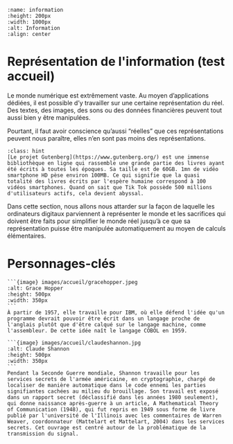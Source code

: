 ````{image} images/accueil/accueil1.jpg
:name: information
:height: 200px
:width: 1000px
:alt: Information
:align: center
`````



# Représentation de l'information (test accueil)

Le monde numérique est extrêmement vaste. Au moyen d’applications dédiées, il est possible d’y travailler sur une certaine représentation du réel. Des textes, des images, des sons ou des données financières peuvent tout aussi bien y être manipulées.

Pourtant, il faut avoir conscience qu’aussi “réelles” que ces représentations peuvent nous paraître, elles n’en sont pas moins des représentations.

````{sidebar} Anecdote
:class: hint
[Le projet Gutenberg](https://www.gutenberg.org/) est une immense bibliothèque en ligne qui rassemble une grande partie des livres ayant été écrits à toutes les époques. Sa taille est de 60GB. 1mn de vidéo smartphone HD pèse environ 100MB. Ce qui signifie que la quasi totalité des livres écrits par l'espère humaine correspond à 100 vidéos smartphones. Quand on sait que Tik Tok possède 500 millions d'utilisateurs actifs, cela devient abyssal.
````

Dans cette section, nous allons nous attarder sur la façon de laquelle les ordinateurs digitaux parviennent à représenter le monde et les sacrifices qui doivent être faits pour simplifier le monde réel jusqu’à ce que sa représentation puisse être manipulée automatiquement au moyen de calculs élémentaires.

# Personnages-clés

````{tabbed} Grace Hopper
```{image} images/accueil/gracehopper.jpeg
:alt: Grace Hopper
:height: 500px
:width: 350px
```
À partir de 1957, elle travaille pour IBM, où elle défend l'idée qu'un programme devrait pouvoir être écrit dans un langage proche de l'anglais plutôt que d'être calqué sur le langage machine, comme l'assembleur. De cette idée naît le langage COBOL en 1959.
````

````{tabbed} Claude Shannon
```{image} images/accueil/claudeshannon.jpg
:alt: Claude Shannon
:height: 500px
:width: 350px
```
Pendant la Seconde Guerre mondiale, Shannon travaille pour les services secrets de l'armée américaine, en cryptographie, chargé de localiser de manière automatique dans le code ennemi les parties signifiantes cachées au milieu du brouillage. Son travail est exposé dans un rapport secret (déclassifié dans les années 1980 seulement), qui donne naissance après-guerre à un article, A Mathematical Theory of Communication (1948), qui fut repris en 1949 sous forme de livre publié par l'université de l'Illinois avec les commentaires de Warren Weaver, coordonnateur (Mattelart et Mattelart, 2004) dans les services secrets. Cet ouvrage est centré autour de la problématique de la transmission du signal.
````

